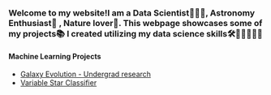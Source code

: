 
### Welcome to my website!I am a Data Scientist👩🏻‍💻, Astronomy Enthusiast🔭 , Nature lover🍃. This webpage showcases some of my projects📚 I created utilizing my data science skills🛠️💪🏼👩🏻‍💻
#### Machine Learning Projects
- [Galaxy Evolution - Undergrad research](https://github.com/Abhinagit24/galaxy-research-2021.git)
- [Variable Star Classifier](https://github.com/Abhinagit24/Classification_of_variable_stars.git)

